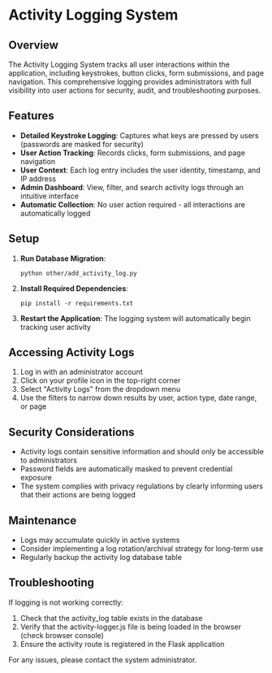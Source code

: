 # Activity Logging System

## Overview

The Activity Logging System tracks all user interactions within the application, including keystrokes, button clicks, form submissions, and page navigation. This comprehensive logging provides administrators with full visibility into user actions for security, audit, and troubleshooting purposes.

## Features

- **Detailed Keystroke Logging**: Captures what keys are pressed by users (passwords are masked for security)
- **User Action Tracking**: Records clicks, form submissions, and page navigation
- **User Context**: Each log entry includes the user identity, timestamp, and IP address
- **Admin Dashboard**: View, filter, and search activity logs through an intuitive interface
- **Automatic Collection**: No user action required - all interactions are automatically logged

## Setup

1. **Run Database Migration**:
   ```
   python other/add_activity_log.py
   ```

2. **Install Required Dependencies**:
   ```
   pip install -r requirements.txt
   ```
   
3. **Restart the Application**:
   The logging system will automatically begin tracking user activity

## Accessing Activity Logs

1. Log in with an administrator account
2. Click on your profile icon in the top-right corner
3. Select "Activity Logs" from the dropdown menu
4. Use the filters to narrow down results by user, action type, date range, or page

## Security Considerations

- Activity logs contain sensitive information and should only be accessible to administrators
- Password fields are automatically masked to prevent credential exposure
- The system complies with privacy regulations by clearly informing users that their actions are being logged

## Maintenance

- Logs may accumulate quickly in active systems
- Consider implementing a log rotation/archival strategy for long-term use
- Regularly backup the activity log database table

## Troubleshooting

If logging is not working correctly:

1. Check that the activity_log table exists in the database
2. Verify that the activity-logger.js file is being loaded in the browser (check browser console)
3. Ensure the activity route is registered in the Flask application

For any issues, please contact the system administrator.
